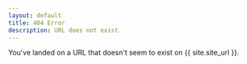 ```yaml
---
layout: default
title: 404 Error
description: URL does not exist.
---
```

You've landed on a URL that doesn't seem to exist on {{ site.site_url }}.

